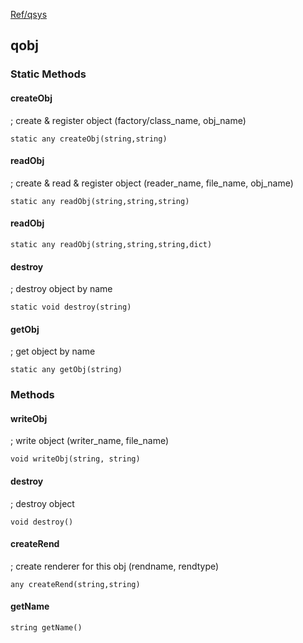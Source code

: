 [Ref/qsys](../../Ref/qsys)


## qobj

### Static Methods
#### createObj
; create & register object (factory/class_name, obj_name)
```
static any createObj(string,string)
```

#### readObj
; create & read & register object (reader_name, file_name, obj_name)
```
static any readObj(string,string,string)
```

#### readObj
```
static any readObj(string,string,string,dict)
```

#### destroy
; destroy object by name
```
static void destroy(string)
```

#### getObj
; get object by name
```
static any getObj(string)
```

### Methods
#### writeObj
; write object (writer_name, file_name)
```
void writeObj(string, string)
```

#### destroy
; destroy object
```
void destroy()
```

#### createRend 
; create renderer for this obj (rendname, rendtype)
```
any createRend(string,string)
```

#### getName 
```
string getName()
```
